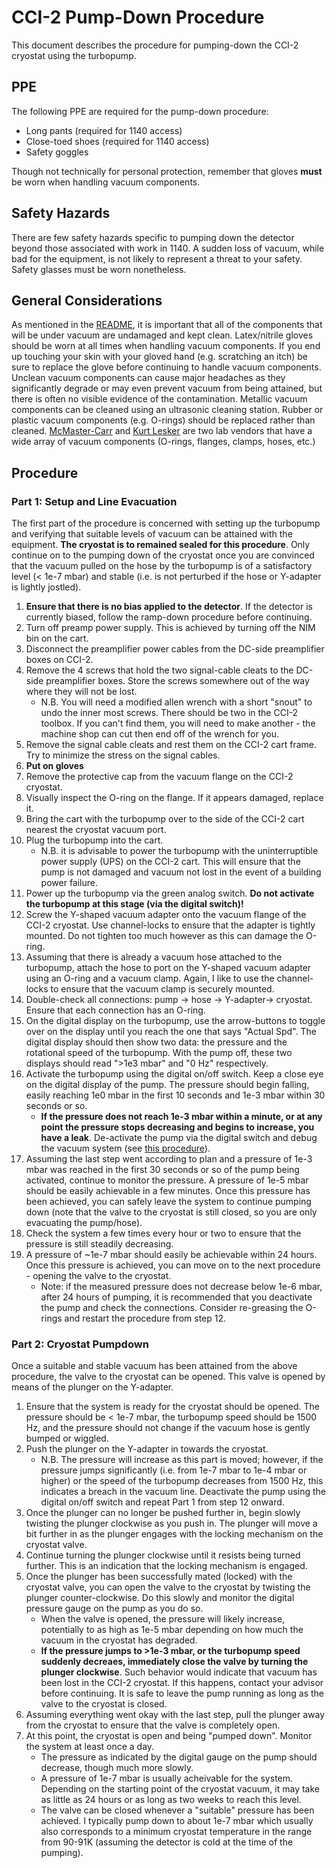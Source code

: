 # CCI-2 Pump-Down Procedure

This document describes the procedure for pumping-down the CCI-2 cryostat using
the turbopump.

## PPE

The following PPE are required for the pump-down procedure:
 - Long pants (required for 1140 access)
 - Close-toed shoes (required for 1140 access)
 - Safety goggles

Though not technically for personal protection, remember that gloves **must** 
be worn when handling vacuum components.

## Safety Hazards

There are few safety hazards specific to pumping down the detector beyond those
associated with work in 1140.
A sudden loss of vacuum, while bad for the equipment, is not likely to 
represent a threat to your safety.
Safety glasses must be worn nonetheless.

## General Considerations

As mentioned in the [README](../README.md), it is important that all of the 
components that will be under vacuum are undamaged and kept clean.
Latex/nitrile gloves should be worn at all times when handling vacuum
components.
If you end up touching your skin with your gloved hand (e.g. scratching an
itch) be sure to replace the glove before continuing to handle vacuum 
components.
Unclean vacuum components can cause major headaches as they significantly 
degrade or may even prevent vacuum from being attained, but there is often no
visible evidence of the contamination.
Metallic vacuum components can be cleaned using an ultrasonic cleaning station.
Rubber or plastic vacuum components (e.g. O-rings) should be replaced rather 
than cleaned.
[McMaster-Carr](https://www.mcmaster.com/) and 
[Kurt Lesker](https://www.lesker.com/) are two lab vendors that have a wide
array of vacuum components (O-rings, flanges, clamps, hoses, etc.)

## Procedure

### Part 1: Setup and Line Evacuation

The first part of the procedure is concerned with setting up the turbopump and
verifying that suitable levels of vacuum can be attained with the equipment.
**The cryostat is to remained sealed for this procedure**.
Only continue on to the pumping down of the cryostat once you are convinced 
that the vacuum pulled on the hose by the turbopump is of a satisfactory level
(< 1e-7 mbar) and stable (i.e. is not perturbed if the hose or Y-adapter is
lightly jostled).

 1. **Ensure that there is no bias applied to the detector**.
    If the detector is currently biased, follow the ramp-down procedure before
    continuing.
 2. Turn off preamp power supply.
    This is achieved by turning off the NIM bin on the cart.
 3. Disconnect the preamplifier power cables from the DC-side preamplifier
    boxes on CCI-2.
 4. Remove the 4 screws that hold the two signal-cable cleats to the DC-side
    preamplifier boxes.
    Store the screws somewhere out of the way where they will not be lost.
    - N.B. You will need a modified allen wrench with a short "snout" to undo
      the inner most screws.
      There should be two in the CCI-2 toolbox. 
      If you can't find them, you will need to make another - the machine shop
      can cut then end off of the wrench for you.
 5. Remove the signal cable cleats and rest them on the CCI-2 cart frame.
    Try to minimize the stress on the signal cables.
 6. **Put on gloves**
 7. Remove the protective cap from the vacuum flange on the CCI-2 cryostat.
 8. Visually inspect the O-ring on the flange.
    If it appears damaged, replace it.
 9. Bring the cart with the turbopump over to the side of the CCI-2 cart 
    nearest the cryostat vacuum port.
 10. Plug the turbopump into the cart.
     - N.B. it is advisable to power the turbopump with the uninterruptible
       power supply (UPS) on the CCI-2 cart.
       This will ensure that the pump is not damaged and vacuum not lost in the
       event of a building power failure.
 11. Power up the turbopump via the green analog switch.
     **Do not activate the turbopump at this stage (via the digital switch)!**
 12. Screw the Y-shaped vacuum adapter onto the vacuum flange of the CCI-2
     cryostat.
     Use channel-locks to ensure that the adapter is tightly mounted.
     Do not tighten too much however as this can damage the O-ring.
 13. Assuming that there is already a vacuum hose attached to the turbopump,
     attach the hose to port on the Y-shaped vacuum adapter using an O-ring and
     a vacuum clamp.
     Again, I like to use the channel-locks to ensure that the vacuum clamp is
     securely mounted.
 14. Double-check all connections: pump -> hose -> Y-adapter-> cryostat.
     Ensure that each connection has an O-ring.
 15. On the digital display on the turbopump, use the arrow-buttons to toggle
     over on the display until you reach the one that says "Actual Spd".
     The digital display should then show two data: the pressure and the 
     rotational speed of the turbopump.
     With the pump off, these two displays should read ">1e3 mbar" and "0 Hz"
     respectively.
 16. Activate the turbopump using the digital on/off switch.
     Keep a close eye on the digital display of the pump.
     The pressure should begin falling, easily reaching 1e0 mbar in the first
     10 seconds and 1e-3 mbar within 30 seconds or so.
     - **If the pressure does not reach 1e-3 mbar within a minute, or at any 
       point the pressure stops decreasing and begins to increase, you have a
       leak**. De-activate the pump via the digital switch and debug the 
       vacuum system (see [this procedure](./vacuum_debug.md)).
 17. Assuming the last step went according to plan and a pressure of 1e-3 mbar
     was reached in the first 30 seconds or so of the pump being activated,
     continue to monitor the pressure.
     A pressure of 1e-5 mbar should be easily achievable in a few minutes.
     Once this pressure has been achieved, you can safely leave the system to
     continue pumping down (note that the valve to the cryostat is 
     still closed, so you are only evacuating the pump/hose).
 18. Check the system a few times every hour or two to ensure that the 
     pressure is still steadily decreasing.
 19. A pressure of ~1e-7 mbar should easily be achievable within 24 hours.
     Once this pressure is achieved, you can move on to the next procedure -
     opening the valve to the cryostat.
     - Note: if the measured pressure does not decrease below 1e-6 mbar, 
       after 24 hours of pumping, it is recommended that you deactivate the
       pump and check the connections.
       Consider re-greasing the O-rings and restart the procedure from step 12.

### Part 2: Cryostat Pumpdown

Once a suitable and stable vacuum has been attained from the above procedure,
the valve to the cryostat can be opened.
This valve is opened by means of the plunger on the Y-adapter.

 1. Ensure that the system is ready for the cryostat should be opened.
    The pressure should be < 1e-7 mbar, the turbopump speed should be 1500 Hz,
    and the pressure should not change if the vacuum hose is gently bumped or
    wiggled.
 2. Push the plunger on the Y-adapter in towards the cryostat.
    - N.B. The pressure will increase as this part is moved; however, if the
      pressure jumps significantly (i.e. from 1e-7 mbar to 1e-4 mbar or higher)
      or the speed of the turbopump decreases from 1500 Hz, this indicates a
      breach in the vacuum line.
      Deactivate the pump using the digital on/off switch and repeat Part 1 
      from step 12 onward.
 3. Once the plunger can no longer be pushed further in, begin slowly twisting
    the plunger clockwise as you push in. The plunger will move a bit further
    in as the plunger engages with the locking mechanism on the cryostat 
    valve.
 4. Continue turning the plunger clockwise until it resists being turned
    further. This is an indication that the locking mechanism is engaged.
 5. Once the plunger has been successfully mated (locked) with the cryostat
    valve, you can open the valve to the cryostat by twisting the plunger
    counter-clockwise. Do this slowly and monitor the digital pressure gauge
    on the pump as you do so.
    - When the valve is opened, the pressure will likely increase, potentially
      to as high as 1e-5 mbar depending on how much the vacuum in the cryostat
      has degraded.
    - **If the pressure jumps to >1e-3 mbar, or the turbopump speed suddenly
        decreaes, immediately close the valve by turning the plunger
        clockwise**. Such behavior would indicate that vacuum has been lost in
        the CCI-2 cryostat. If this happens, contact your advisor before
        continuing. It is safe to leave the pump running as long as the valve
        to the cryostat is closed.
 6. Assuming everything went okay with the last step, pull the plunger away 
    from the cryostat to ensure that the valve is completely open.
 7. At this point, the cryostat is open and being "pumped down". Monitor the
    system at least once a day.
    - The pressure as indicated by the digital gauge on the pump should 
      decrease, though much more slowly.
    - A pressure of 1e-7 mbar is usually acheivable for the system. Depending
      on the starting point of the cryostat vacuum, it may take as little as
      24 hours or as long as two weeks to reach this level.
    - The valve can be closed whenever a "suitable" pressure has been 
      achieved. I typically pump down to about 1e-7 mbar which usually also
      corresponds to a minimum cryostat temperature in the range from 90-91K
      (assuming the detector is cold at the time of the pumping).
